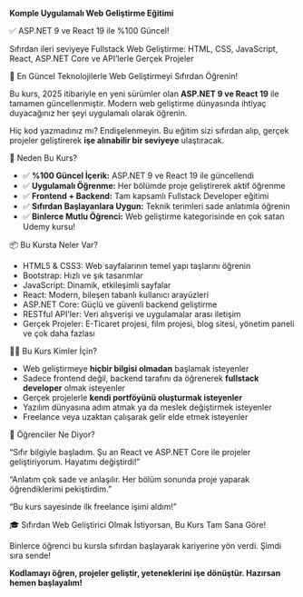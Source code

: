 **Komple Uygulamalı Web Geliştirme Eğitimi**

✅ ASP.NET 9 ve React 19 ile %100 Güncel!

Sıfırdan ileri seviyeye Fullstack Web Geliştirme: HTML, CSS, JavaScript, React, ASP.NET Core ve API’lerle Gerçek Projeler

🚀 En Güncel Teknolojilerle Web Geliştirmeyi Sıfırdan Öğrenin!

Bu kurs, 2025 itibariyle en yeni sürümler olan **ASP.NET 9 ve React 19** ile tamamen güncellenmiştir.
Modern web geliştirme dünyasında ihtiyaç duyacağınız her şeyi uygulamalı olarak öğrenin.

Hiç kod yazmadınız mı? Endişelenmeyin.
Bu eğitim sizi sıfırdan alıp, gerçek projeler geliştirerek **işe alınabilir bir seviyeye** ulaştıracak.

🎯 Neden Bu Kurs?

- ✅ **%100 Güncel İçerik:** ASP.NET 9 ve React 19 ile güncellendi
- ✅ **Uygulamalı Öğrenme:** Her bölümde proje geliştirerek aktif öğrenme
- ✅ **Frontend + Backend:** Tam kapsamlı Fullstack Developer eğitimi
- ✅ **Sıfırdan Başlayanlara Uygun:** Teknik terimleri sade anlatımla öğrenin
- ✅ **Binlerce Mutlu Öğrenci:** Web geliştirme kategorisinde en çok satan Udemy kursu!

📦 Bu Kursta Neler Var?

- HTML5 & CSS3: Web sayfalarının temel yapı taşlarını öğrenin
- Bootstrap: Hızlı ve şık tasarımlar
- JavaScript: Dinamik, etkileşimli sayfalar
- React: Modern, bileşen tabanlı kullanıcı arayüzleri
- ASP.NET Core: Güçlü ve güvenli backend geliştirme
- RESTful API’ler: Veri alışverişi ve uygulamalar arası iletişim
- Gerçek Projeler: E-Ticaret projesi, film projesi, blog sitesi, yönetim paneli ve çok daha fazlası

👩‍💻 Bu Kurs Kimler İçin?

- Web geliştirmeye **hiçbir bilgisi olmadan** başlamak isteyenler
- Sadece frontend değil, backend tarafını da öğrenerek **fullstack developer** olmak isteyenler
- Gerçek projelerle **kendi portföyünü oluşturmak isteyenler**
- Yazılım dünyasına adım atmak ya da meslek değiştirmek isteyenler
- Freelance veya uzaktan çalışarak gelir elde etmek isteyenler

💬 Öğrenciler Ne Diyor?

“Sıfır bilgiyle başladım. Şu an React ve ASP.NET Core ile projeler geliştiriyorum. Hayatımı değiştirdi!”

“Anlatım çok sade ve anlaşılır. Her bölüm sonunda proje yaparak öğrendiklerimi pekiştirdim.”

“Bu kurs sayesinde ilk freelance işimi aldım!”

🎓 Sıfırdan Web Geliştirici Olmak İstiyorsan, Bu Kurs Tam Sana Göre!

Binlerce öğrenci bu kursla sıfırdan başlayarak kariyerine yön verdi.
Şimdi sıra sende!

**Kodlamayı öğren, projeler geliştir, yeteneklerini işe dönüştür. Hazırsan hemen başlayalım!**
